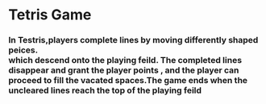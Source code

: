 <h1>Tetris Game</h1>
<h3>In Testris,players complete lines by moving differently shaped peices.<br>which descend onto the playing feild. The completed lines disappear and grant the player points , 
 and the player can proceed to fill the vacated spaces.The game ends when the uncleared lines reach the top of the playing feild</h3>
